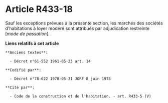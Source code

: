 # Article R433-18

Sauf les exceptions prévues à la présente section, les marchés des sociétés d'habitations à loyer modéré sont attribués par
adjudication restreinte [*mode de passation*].

**Liens relatifs à cet article**

	**Anciens textes**:

	  - Décret n°61-552 1961-05-23 art. 14

	**Codifié par**:

	  - Décret n°78-622 1978-05-31 JORF 8 juin 1978

	**Cité par**:

	  - Code de la construction et de l'habitation. - art. R433-5 (V)
